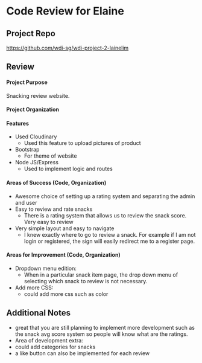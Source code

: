 # Code Review for Elaine

## Project Repo

https://github.com/wdi-sg/wdi-project-2-lainelim

## Review

#### Project Purpose

Snacking review website.

#### Project Organization

#### Features

* Used Cloudinary
  * Used this feature to upload pictures of product
* Bootstrap
  * For theme of website
* Node JS/Express
  * Used to implement logic and routes

#### Areas of Success (Code, Organization)

* Awesome choice of setting up a rating system and separating the admin and user
* Easy to review and rate snacks
  * There is a rating system that allows us to review the snack score. Very easy to review
* Very simple layout and easy to navigate
  * I knew exactly where to go to review a snack. For example if I am not login or registered, the sign will easily redirect me to a register page.

#### Areas for Improvement (Code, Organization)

* Dropdown menu edition:
  * When in a particular snack item page, the drop down menu of selecting which snack to review is not necessary.
* Add more CSS:
  * could add more css such as color


## Additional Notes
* great that you are still planning to implement more development such as the snack avg score system so people will know what are the ratings.
*  Area of development extra:
  * could add categories for snacks
  * a like button can also be implemented for each review
